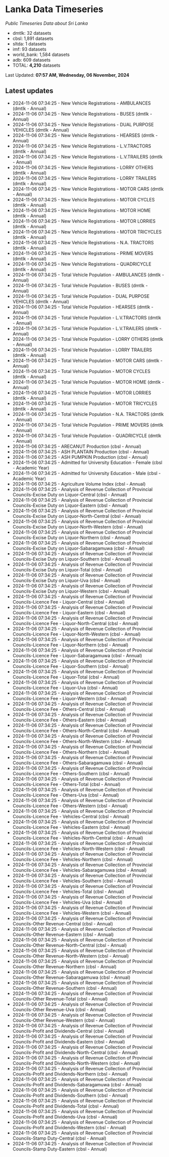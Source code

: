 # Lanka Data Timeseries
*Public Timeseries Data about Sri Lanka*

* dmtlk: 32 datasets
* cbsl: 1,891 datasets
* sltda: 1 datasets
* imf: 93 datasets
* world_bank: 1,584 datasets
* adb: 609 datasets
* TOTAL: **4,210** datasets

Last Updated: **07:57 AM, Wednesday, 06 November, 2024**

## Latest updates

* 2024-11-06 07:34:25 - New Vehicle Registrations - AMBULANCES (dmtlk - Annual)
* 2024-11-06 07:34:25 - New Vehicle Registrations - BUSES (dmtlk - Annual)
* 2024-11-06 07:34:25 - New Vehicle Registrations - DUAL PURPOSE VEHICLES (dmtlk - Annual)
* 2024-11-06 07:34:25 - New Vehicle Registrations - HEARSES (dmtlk - Annual)
* 2024-11-06 07:34:25 - New Vehicle Registrations - L.V.TRACTORS (dmtlk - Annual)
* 2024-11-06 07:34:25 - New Vehicle Registrations - L.V.TRAILERS (dmtlk - Annual)
* 2024-11-06 07:34:25 - New Vehicle Registrations - LORRY OTHERS (dmtlk - Annual)
* 2024-11-06 07:34:25 - New Vehicle Registrations - LORRY TRAILERS (dmtlk - Annual)
* 2024-11-06 07:34:25 - New Vehicle Registrations - MOTOR CARS (dmtlk - Annual)
* 2024-11-06 07:34:25 - New Vehicle Registrations - MOTOR CYCLES (dmtlk - Annual)
* 2024-11-06 07:34:25 - New Vehicle Registrations - MOTOR HOME (dmtlk - Annual)
* 2024-11-06 07:34:25 - New Vehicle Registrations - MOTOR LORRIES (dmtlk - Annual)
* 2024-11-06 07:34:25 - New Vehicle Registrations - MOTOR TRICYCLES (dmtlk - Annual)
* 2024-11-06 07:34:25 - New Vehicle Registrations - N.A. TRACTORS (dmtlk - Annual)
* 2024-11-06 07:34:25 - New Vehicle Registrations - PRIME MOVERS (dmtlk - Annual)
* 2024-11-06 07:34:25 - New Vehicle Registrations - QUADRICYCLE (dmtlk - Annual)
* 2024-11-06 07:34:25 - Total Vehicle Population - AMBULANCES (dmtlk - Annual)
* 2024-11-06 07:34:25 - Total Vehicle Population - BUSES (dmtlk - Annual)
* 2024-11-06 07:34:25 - Total Vehicle Population - DUAL PURPOSE VEHICLES (dmtlk - Annual)
* 2024-11-06 07:34:25 - Total Vehicle Population - HEARSES (dmtlk - Annual)
* 2024-11-06 07:34:25 - Total Vehicle Population - L.V.TRACTORS (dmtlk - Annual)
* 2024-11-06 07:34:25 - Total Vehicle Population - L.V.TRAILERS (dmtlk - Annual)
* 2024-11-06 07:34:25 - Total Vehicle Population - LORRY OTHERS (dmtlk - Annual)
* 2024-11-06 07:34:25 - Total Vehicle Population - LORRY TRAILERS (dmtlk - Annual)
* 2024-11-06 07:34:25 - Total Vehicle Population - MOTOR CARS (dmtlk - Annual)
* 2024-11-06 07:34:25 - Total Vehicle Population - MOTOR CYCLES (dmtlk - Annual)
* 2024-11-06 07:34:25 - Total Vehicle Population - MOTOR HOME (dmtlk - Annual)
* 2024-11-06 07:34:25 - Total Vehicle Population - MOTOR LORRIES (dmtlk - Annual)
* 2024-11-06 07:34:25 - Total Vehicle Population - MOTOR TRICYCLES (dmtlk - Annual)
* 2024-11-06 07:34:25 - Total Vehicle Population - N.A. TRACTORS (dmtlk - Annual)
* 2024-11-06 07:34:25 - Total Vehicle Population - PRIME MOVERS (dmtlk - Annual)
* 2024-11-06 07:34:25 - Total Vehicle Population - QUADRICYCLE (dmtlk - Annual)
* 2024-11-06 07:34:25 - ARECANUT Production (cbsl - Annual)
* 2024-11-06 07:34:25 - ASH PLANTAIN Production (cbsl - Annual)
* 2024-11-06 07:34:25 - ASH PUMPKIN Production (cbsl - Annual)
* 2024-11-06 07:34:25 - Admitted for University Education - Female (cbsl - Academic Year)
* 2024-11-06 07:34:25 - Admitted for University Education - Male (cbsl - Academic Year)
* 2024-11-06 07:34:25 - Agriculture Volume Index (cbsl - Annual)
* 2024-11-06 07:34:25 - Analysis of Revenue Collection of Provincial Councils-Excise Duty on Liquor-Central (cbsl - Annual)
* 2024-11-06 07:34:25 - Analysis of Revenue Collection of Provincial Councils-Excise Duty on Liquor-Eastern (cbsl - Annual)
* 2024-11-06 07:34:25 - Analysis of Revenue Collection of Provincial Councils-Excise Duty on Liquor-North-Central (cbsl - Annual)
* 2024-11-06 07:34:25 - Analysis of Revenue Collection of Provincial Councils-Excise Duty on Liquor-North-Western (cbsl - Annual)
* 2024-11-06 07:34:25 - Analysis of Revenue Collection of Provincial Councils-Excise Duty on Liquor-Northern (cbsl - Annual)
* 2024-11-06 07:34:25 - Analysis of Revenue Collection of Provincial Councils-Excise Duty on Liquor-Sabaragamuwa (cbsl - Annual)
* 2024-11-06 07:34:25 - Analysis of Revenue Collection of Provincial Councils-Excise Duty on Liquor-Southern (cbsl - Annual)
* 2024-11-06 07:34:25 - Analysis of Revenue Collection of Provincial Councils-Excise Duty on Liquor-Total (cbsl - Annual)
* 2024-11-06 07:34:25 - Analysis of Revenue Collection of Provincial Councils-Excise Duty on Liquor-Uva (cbsl - Annual)
* 2024-11-06 07:34:25 - Analysis of Revenue Collection of Provincial Councils-Excise Duty on Liquor-Western (cbsl - Annual)
* 2024-11-06 07:34:25 - Analysis of Revenue Collection of Provincial Councils-Licence Fee - Liquor-Central (cbsl - Annual)
* 2024-11-06 07:34:25 - Analysis of Revenue Collection of Provincial Councils-Licence Fee - Liquor-Eastern (cbsl - Annual)
* 2024-11-06 07:34:25 - Analysis of Revenue Collection of Provincial Councils-Licence Fee - Liquor-North-Central (cbsl - Annual)
* 2024-11-06 07:34:25 - Analysis of Revenue Collection of Provincial Councils-Licence Fee - Liquor-North-Western (cbsl - Annual)
* 2024-11-06 07:34:25 - Analysis of Revenue Collection of Provincial Councils-Licence Fee - Liquor-Northern (cbsl - Annual)
* 2024-11-06 07:34:25 - Analysis of Revenue Collection of Provincial Councils-Licence Fee - Liquor-Sabaragamuwa (cbsl - Annual)
* 2024-11-06 07:34:25 - Analysis of Revenue Collection of Provincial Councils-Licence Fee - Liquor-Southern (cbsl - Annual)
* 2024-11-06 07:34:25 - Analysis of Revenue Collection of Provincial Councils-Licence Fee - Liquor-Total (cbsl - Annual)
* 2024-11-06 07:34:25 - Analysis of Revenue Collection of Provincial Councils-Licence Fee - Liquor-Uva (cbsl - Annual)
* 2024-11-06 07:34:25 - Analysis of Revenue Collection of Provincial Councils-Licence Fee - Liquor-Western (cbsl - Annual)
* 2024-11-06 07:34:25 - Analysis of Revenue Collection of Provincial Councils-Licence Fee - Others-Central (cbsl - Annual)
* 2024-11-06 07:34:25 - Analysis of Revenue Collection of Provincial Councils-Licence Fee - Others-Eastern (cbsl - Annual)
* 2024-11-06 07:34:25 - Analysis of Revenue Collection of Provincial Councils-Licence Fee - Others-North-Central (cbsl - Annual)
* 2024-11-06 07:34:25 - Analysis of Revenue Collection of Provincial Councils-Licence Fee - Others-North-Western (cbsl - Annual)
* 2024-11-06 07:34:25 - Analysis of Revenue Collection of Provincial Councils-Licence Fee - Others-Northern (cbsl - Annual)
* 2024-11-06 07:34:25 - Analysis of Revenue Collection of Provincial Councils-Licence Fee - Others-Sabaragamuwa (cbsl - Annual)
* 2024-11-06 07:34:25 - Analysis of Revenue Collection of Provincial Councils-Licence Fee - Others-Southern (cbsl - Annual)
* 2024-11-06 07:34:25 - Analysis of Revenue Collection of Provincial Councils-Licence Fee - Others-Total (cbsl - Annual)
* 2024-11-06 07:34:25 - Analysis of Revenue Collection of Provincial Councils-Licence Fee - Others-Uva (cbsl - Annual)
* 2024-11-06 07:34:25 - Analysis of Revenue Collection of Provincial Councils-Licence Fee - Others-Western (cbsl - Annual)
* 2024-11-06 07:34:25 - Analysis of Revenue Collection of Provincial Councils-Licence Fee - Vehicles-Central (cbsl - Annual)
* 2024-11-06 07:34:25 - Analysis of Revenue Collection of Provincial Councils-Licence Fee - Vehicles-Eastern (cbsl - Annual)
* 2024-11-06 07:34:25 - Analysis of Revenue Collection of Provincial Councils-Licence Fee - Vehicles-North-Central (cbsl - Annual)
* 2024-11-06 07:34:25 - Analysis of Revenue Collection of Provincial Councils-Licence Fee - Vehicles-North-Western (cbsl - Annual)
* 2024-11-06 07:34:25 - Analysis of Revenue Collection of Provincial Councils-Licence Fee - Vehicles-Northern (cbsl - Annual)
* 2024-11-06 07:34:25 - Analysis of Revenue Collection of Provincial Councils-Licence Fee - Vehicles-Sabaragamuwa (cbsl - Annual)
* 2024-11-06 07:34:25 - Analysis of Revenue Collection of Provincial Councils-Licence Fee - Vehicles-Southern (cbsl - Annual)
* 2024-11-06 07:34:25 - Analysis of Revenue Collection of Provincial Councils-Licence Fee - Vehicles-Total (cbsl - Annual)
* 2024-11-06 07:34:25 - Analysis of Revenue Collection of Provincial Councils-Licence Fee - Vehicles-Uva (cbsl - Annual)
* 2024-11-06 07:34:25 - Analysis of Revenue Collection of Provincial Councils-Licence Fee - Vehicles-Western (cbsl - Annual)
* 2024-11-06 07:34:25 - Analysis of Revenue Collection of Provincial Councils-Other Revenue-Central (cbsl - Annual)
* 2024-11-06 07:34:25 - Analysis of Revenue Collection of Provincial Councils-Other Revenue-Eastern (cbsl - Annual)
* 2024-11-06 07:34:25 - Analysis of Revenue Collection of Provincial Councils-Other Revenue-North-Central (cbsl - Annual)
* 2024-11-06 07:34:25 - Analysis of Revenue Collection of Provincial Councils-Other Revenue-North-Western (cbsl - Annual)
* 2024-11-06 07:34:25 - Analysis of Revenue Collection of Provincial Councils-Other Revenue-Northern (cbsl - Annual)
* 2024-11-06 07:34:25 - Analysis of Revenue Collection of Provincial Councils-Other Revenue-Sabaragamuwa (cbsl - Annual)
* 2024-11-06 07:34:25 - Analysis of Revenue Collection of Provincial Councils-Other Revenue-Southern (cbsl - Annual)
* 2024-11-06 07:34:25 - Analysis of Revenue Collection of Provincial Councils-Other Revenue-Total (cbsl - Annual)
* 2024-11-06 07:34:25 - Analysis of Revenue Collection of Provincial Councils-Other Revenue-Uva (cbsl - Annual)
* 2024-11-06 07:34:25 - Analysis of Revenue Collection of Provincial Councils-Other Revenue-Western (cbsl - Annual)
* 2024-11-06 07:34:25 - Analysis of Revenue Collection of Provincial Councils-Profit and Dividends-Central (cbsl - Annual)
* 2024-11-06 07:34:25 - Analysis of Revenue Collection of Provincial Councils-Profit and Dividends-Eastern (cbsl - Annual)
* 2024-11-06 07:34:25 - Analysis of Revenue Collection of Provincial Councils-Profit and Dividends-North-Central (cbsl - Annual)
* 2024-11-06 07:34:25 - Analysis of Revenue Collection of Provincial Councils-Profit and Dividends-North-Western (cbsl - Annual)
* 2024-11-06 07:34:25 - Analysis of Revenue Collection of Provincial Councils-Profit and Dividends-Northern (cbsl - Annual)
* 2024-11-06 07:34:25 - Analysis of Revenue Collection of Provincial Councils-Profit and Dividends-Sabaragamuwa (cbsl - Annual)
* 2024-11-06 07:34:25 - Analysis of Revenue Collection of Provincial Councils-Profit and Dividends-Southern (cbsl - Annual)
* 2024-11-06 07:34:25 - Analysis of Revenue Collection of Provincial Councils-Profit and Dividends-Total (cbsl - Annual)
* 2024-11-06 07:34:25 - Analysis of Revenue Collection of Provincial Councils-Profit and Dividends-Uva (cbsl - Annual)
* 2024-11-06 07:34:25 - Analysis of Revenue Collection of Provincial Councils-Profit and Dividends-Western (cbsl - Annual)
* 2024-11-06 07:34:25 - Analysis of Revenue Collection of Provincial Councils-Stamp Duty-Central (cbsl - Annual)
* 2024-11-06 07:34:25 - Analysis of Revenue Collection of Provincial Councils-Stamp Duty-Eastern (cbsl - Annual)
